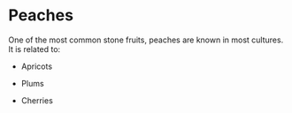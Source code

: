 # Peaches

One of the most common stone fruits, peaches are known in most cultures.  It is related to:

- Apricots

- Plums

- Cherries